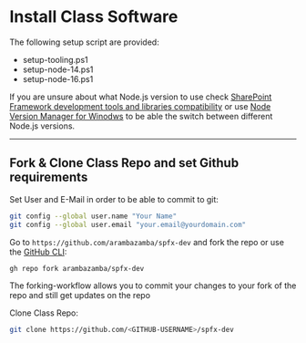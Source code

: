 # Install Class Software

The following setup script are provided:

- setup-tooling.ps1
- setup-node-14.ps1
- setup-node-16.ps1

If you are unsure about what Node.js version to use check [SharePoint Framework development tools and libraries compatibility](https://learn.microsoft.com/en-us/sharepoint/dev/spfx/compatibility) or use [Node Version Manager for Winodws](https://github.com/coreybutler/nvm-windows) to be able the switch between different Node.js versions.

---

## Fork & Clone Class Repo and set Github requirements

Set User and E-Mail in order to be able to commit to git:

```bash
git config --global user.name "Your Name"
git config --global user.email "your.email@yourdomain.com"
```

Go to `https://github.com/arambazamba/spfx-dev` and fork the repo or use the [GitHub CLI](https://cli.github.com/):

```bash
gh repo fork arambazamba/spfx-dev
```

The forking-workflow allows you to commit your changes to your fork of the repo and still get updates on the repo


Clone Class Repo:

```bash
git clone https://github.com/<GITHUB-USERNAME>/spfx-dev
```